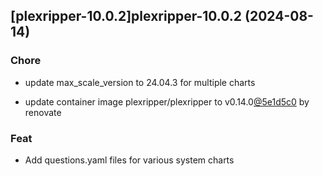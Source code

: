 

## [plexripper-10.0.2]plexripper-10.0.2 (2024-08-14)

### Chore



- update max_scale_version to 24.04.3 for multiple charts

- update container image plexripper/plexripper to v0.14.0[@5e1d5c0](https://github.com/5e1d5c0) by renovate

### Feat



- Add questions.yaml files for various system charts